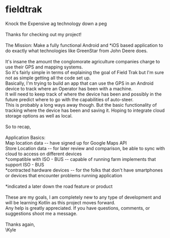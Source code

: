 # fieldtrak
Knock the Expensive ag technology down a peg <br>
<br>
Thanks for checking out my project! <br>
<br>
The Mission: Make a fully functional Android and *iOS based application to do exactly what technologies like GreenStar from John Deere does. <br>
<br>
It's insane the amount the conglomorate agriculture companies charge to use their GPS and mapping systems. <br>
So it's fairly simple in terms of explaining the goal of Field Trak but I'm sure not as simple getting all the code set up. <br>
Basically, I'm trying to build an app that can use the GPS in an Android device to track where an Operator has been with a machine. <br>
It will need to keep track of where the device has been and possibly in the future predict where to go with the capabilities of auto-steer. <br>
This is probably a long ways away though. But the basic functionality of tracking where the device has been and saving it. Hoping to integrate cloud storage options as well as local. <br>
<br>
So to recap, <br>
<br>
Application Basics: <br>
  Map location data -- have signed up for Google Maps API <br>
  Store Location data -- for later review and comparison, be able to sync with cloud to access on different devices <br>
  *compatible with ISO - BUS -- capable of running farm implements that support ISO - BUS <br>
  *contracted hardware devices -- for the folks that don't have smartphones or devices that encounter problems running application <br>
<br>
*indicated a later down the road feature or product <br>
<br>
These are my goals, I am completely new to any type of development and will be learning Kotlin as this project moves forward. <br>
Any help is greatly appreciated. If you have questions, comments, or suggestions shoot me a message. <br>
<br>
Thanks again, <br>
\\Kyle <br>

